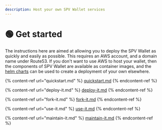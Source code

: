 ```yaml
---
description: Host your own SPV Wallet services
---
```


# 🟢 Get started

The instructions here are aimed at allowing you to deploy the SPV Wallet as quickly and easily as possible. This requires an AWS account, and a domain name under Route53. If you don't want to use AWS to host your wallet, then the components of SPV Wallet are available as container images, and the [helm charts](https://github.com/BuxOrg/bux-helm/) can be used to create a deployment of your own elsewhere.

{% content-ref url="quickstart.md" %}
[quickstart.md](quickstart.md)
{% endcontent-ref %}

{% content-ref url="deploy-it.md" %}
[deploy-it.md](deploy-it.md)
{% endcontent-ref %}

{% content-ref url="fork-it.md" %}
[fork-it.md](fork-it.md)
{% endcontent-ref %}

{% content-ref url="use-it.md" %}
[use-it.md](use-it.md)
{% endcontent-ref %}

{% content-ref url="maintain-it.md" %}
[maintain-it.md](maintain-it.md)
{% endcontent-ref %}

